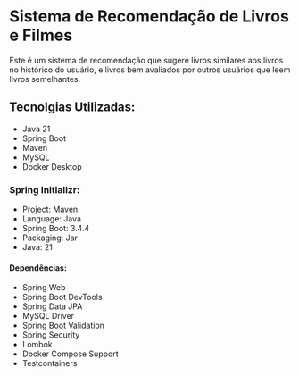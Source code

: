 # Sistema de Recomendação de Livros e Filmes  

Este é um sistema de recomendação que sugere livros similares aos livros no histórico do usuário, e livros bem avaliados por outros usuários que leem livros semelhantes. 

## Tecnolgias Utilizadas:
- Java 21
- Spring Boot
- Maven
- MySQL
- Docker Desktop

### Spring Initializr:
- Project: Maven
- Language: Java
- Spring Boot: 3.4.4
- Packaging: Jar
- Java: 21

#### Dependências:
- Spring Web
- Spring Boot DevTools
- Spring Data JPA
- MySQL Driver
- Spring Boot Validation
- Spring Security
- Lombok
- Docker Compose Support
- Testcontainers